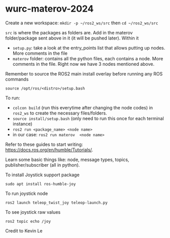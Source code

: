
# wurc-materov-2024

Create a new workspace:
`mkdir -p ~/ros2_ws/src`
then `cd ~/ros2_ws/src`

`src` is where the packages as folders are. Add in the materov folder/package sent above in it (it will be pushed later). Within it
+ `setup.py`: take a look at the entry_points list that allows putting up nodes. More comments in the file
+ `materov` folder: contains all the python files, each contains a node. More comments in the file. Right now we have 3 nodes mentioned above.

Remember to source the ROS2 main install overlay before running any ROS commands

`source /opt/ros/<distro>/setup.bash`

To run:
+ `colcon build` (run this everytime after changing the node codes) in `ros2_ws` to create the necessary files/folders. 
+ `source install/setup.bash` (only need to run this once for each terminal instance)
+ `ros2 run <package_name> <node name>`
+ in our case: `ros2 run materov  <node name>`

Refer to these guides to start writing: https://docs.ros.org/en/humble/Tutorials/.

Learn some basic things like: node, message types, topics, publisher/subscriber (all in python).

To install Joystick support package

`sudo apt install ros-humble-joy`

To run joystick node

`ros2 launch teleop_twist_joy teleop-launch.py`

To see joystick raw values

`ros2 topic echo /joy`

Credit to Kevin Le

